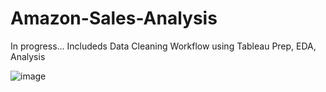 # Amazon-Sales-Analysis
In progress...
Includeds Data Cleaning Workflow using Tableau Prep, EDA, Analysis

![image](https://github.com/kk-ykos/Amazon-Sales-Analysis/assets/68120874/423cbcdb-0c35-42f3-9216-b1a895b6d727)
